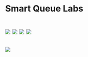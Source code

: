 <h1>Smart Queue Labs<h1>
  <img src="https://img.shields.io/packagist/l/doctrine/orm.svg"></a>
  <img src="https://img.shields.io/pypi/wheel/Django.svg"></a>
  <img src="https://img.shields.io/versioneye/d/ruby/rails.svg"></a>
  <img src="https://img.shields.io/uptimerobot/ratio/7/m778918918-3e92c097147760ee39d02d36.svg"></a>
<br><br>
<a href="https://app.fossa.io/projects/git%2Bgithub.com%2Fsanudatta11%2FSmartQLabsWeb?ref=badge_large" alt="FOSSA Status">
<img src="https://app.fossa.io/api/projects/git%2Bgithub.com%2Fsanudatta11%2FSmartQLabsWeb.svg?type=large"/></a>

